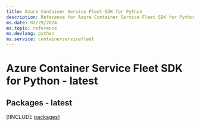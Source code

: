 ```yaml
---
title: Azure Container Service Fleet SDK for Python
description: Reference for Azure Container Service Fleet SDK for Python
ms.date: 02/29/2024
ms.topic: reference
ms.devlang: python
ms.service: containerservicefleet
---
```

# Azure Container Service Fleet SDK for Python - latest
## Packages - latest
[!INCLUDE [packages](container-service-fleet-index.md)]